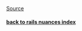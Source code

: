 [Source](http://guides.rubyonrails.org/active_record_querying.html)

#### [back to rails nuances index](rails-nuances.md)
